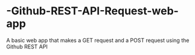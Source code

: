 # -Github-REST-API-Request-web-app
A basic web app that makes a GET request and a POST request using the Github REST API
